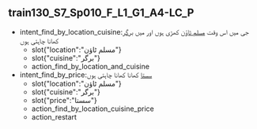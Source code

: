 ## train130_S7_Sp010_F_L1_G1_A4-LC_P
* intent_find_by_location_cuisine:جی میں اس وقت [مسلم ٹاؤن](location) کھڑی ہوں اور میں [برگر](cuisine) کھانا چاہتی ہوں
	- slot{"location":"مسلم ٹاؤن"}
	- slot{"cuisine":"برگر"}
	- action_find_by_location_and_cuisine
* intent_find_by_price:[سستا](price) کھانا کھانا چاہتی ہوں
	- slot{"location":"مسلم ٹاؤن"}
	- slot{"cuisine":"برگر"}
	- slot{"price":"سستا"}
	- action_find_by_location_cuisine_price
	- action_restart